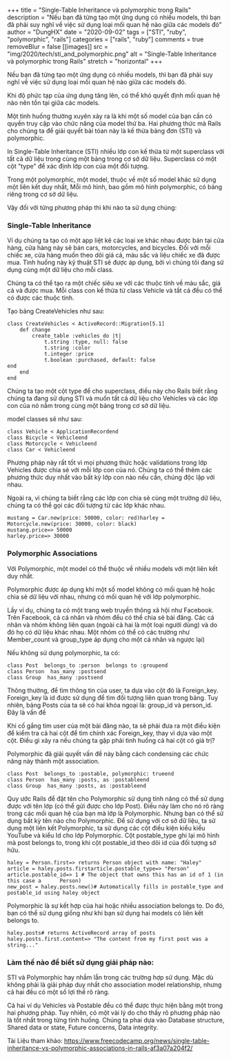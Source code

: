 +++
title = "Single-Table Inheritance và polymorphic trong Rails"
description = "Nếu bạn đã từng tạo một ứng dụng có nhiều models, thì bạn đã phải suy nghĩ về việc sử dụng loại mối quan hệ nào giữa các models đó"
author = "DungHX"
date = "2020-09-02"
tags = ["STI", "ruby", "polymorphic", "rails"]
categories = ["rails", "ruby"]
comments = true
removeBlur = false
[[images]]
  src = "img/2020/tech/sti_and_polymorphic.png"
  alt = "Single-Table Inheritance và polymorphic trong Rails"
  stretch = "horizontal"
+++

Nếu bạn đã từng tạo một ứng dụng có nhiều models, thì bạn đã phải suy nghĩ về việc sử dụng loại mối quan hệ nào giữa các models đó.

Khi độ phức tạp của ứng dụng tăng lên, có thể khó quyết định mối quan hệ nào nên tồn tại giữa các models.

Một tình huống thường xuyên xảy ra là khi một số model của bạn cần có quyền truy cập vào chức năng của model thứ ba. Hai phương thức mà Rails cho chúng ta để giải quyết bài tóan này là kế thừa bảng đơn (STI)  và  polymorphic.

In Single-Table Inheritance (STI) nhiều lớp con kế thừa từ một superclass với tất cả dữ liệu trong cùng một bảng trong cơ sở dữ liệu. Superclass có một cột "type" để xác định lớp con của một đối tượng.

Trong một polymorphic, một model, thuộc về một số model khác sử dụng một liên kết duy nhất, Mỗi mô hình, bao gồm mô hình polymorphic, có bảng riêng trong cơ sở dữ liệu.

Vậy đối với từng phương pháp thì khi nào ta sử dụng chúng:

### Single-Table Inheritance

Ví dụ chúng ta tạo có một app liệt kê các loại xe khác nhau được bán tại cửa hàng, cửa hàng này sẽ bán cars, motorcycles, and bicycles. Đối với mỗi chiếc xe, cửa hàng muốn theo dõi giá cả, màu sắc và liệu chiếc xe đã được mua. Tình huống này kỹ thuật STI sẽ được áp dụng, bởi vì chúng tôi đang sử dụng cùng một dữ liệu cho mỗi class.

Chúng ta có thể tạo ra một chiếc siêu xe với các thuộc tính về màu sắc, giá cả và được mua. Mỗi class con kế thừa từ class Vehicle và tất cả đều có thể có được các thuộc tính.

Tạo bảng CreateVehicles như sau:
```
class CreateVehicles < ActiveRecord::Migration[5.1]
    def change
        create_table :vehicles do |t|
            t.string :type, null: false
            t.string :color
            t.integer :price
            t.boolean :purchased, default: false                                                   end
    end
end
```
Chúng ta tạo một cột type để cho superclass, điều này cho Rails biết rằng chúng ta đang sử dụng STI và muốn tất cả dữ liệu cho Vehicles và các lớp con của nó nằm trong cùng một bảng trong cơ sở dữ liệu.

model classes  sẽ như sau:
```
class Vehicle < ApplicationRecordend
class Bicycle < Vehicleend
class Motorcycle < Vehicleend
class Car < Vehicleend
```

Phương pháp này rất tốt vì mọi phương thức hoặc validations trong lớp Vehicles được chia sẻ với mỗi lớp con của nó. Chúng ta có thể thêm các phương thức duy nhất vào bất kỳ lớp con nào nếu cần, chúng độc lập với nhau.

Ngoài ra, vì chúng ta biết rằng các lớp con chia sẻ cùng một trường dữ liệu, chúng ta có thể gọi các đối tượng từ các lớp khác nhau.
```
mustang = Car.new(price: 50000, color: red)harley = Motorcycle.new(price: 30000, color: black)
mustang.price=> 50000
harley.price=> 30000
```
### Polymorphic Associations

Với Polymorphic, một model có thể thuộc về nhiều models với một liên kết duy nhất.

Polymorphic được áp dụng khi một số model không có mối quan hệ hoặc chia sẻ dữ liệu với nhau, nhưng có mối quan hệ với lớp polymorphic.

Lấy ví dụ, chúng ta có một trang web truyền thông xã hội như Facebook. Trên Facebook, cả cá nhân và nhóm đều có thể chia sẻ bài đăng. Các cá nhân và nhóm không liên quan (ngoài cả hai là một loại người dùng) và do đó họ có dữ liệu khác nhau. Một nhóm có thể có các trường như Member_count và group_type áp dụng cho một cá nhân và ngược lại)

Nếu không sử dụng polymorphic, ta có:
```
class Post  belongs_to :person  belongs to :groupend
class Person  has_many :postsend
class Group  has_many :postsend
```
Thông thường, để tìm thông tin của user, ta dựa vào cột đó là Foreign_key. Foreign_key là id được sử dụng để tìm đối tượng liên quan trong bảng. Tuy nhiên, bảng Posts của ta sẽ có hai khóa ngoại là: group_id và person_id. Đây là vấn đề

Khi cố gắng tìm user của một bài đăng nào, ta sẽ phải đưa ra một điều kiện để kiểm tra cả hai cột để tìm chính xác Foreign_key, thay vì dựa vào một cột. Điều gì xảy ra nếu chúng ta gặp phải tình huống cả hai cột có giá trị?

Polymorphic đã giải quyết vấn đề này bằng cách condensing các chức năng này thành một association.

```
class Post  belongs_to :postable, polymorphic: trueend
class Person  has_many :posts, as :postableend
class Group  has_many :posts, as :postableend
```
Quy ước Rails để đặt tên cho Polymorphic sử dụng tính năng có thể sử dụng được với tên lớp (có thể gửi được cho lớp Post). Điều này làm cho nó rõ ràng trong các mối quan hệ của bạn mà lớp là Polymorphic. Nhưng bạn có thể sử dụng bất kỳ tên nào cho Polymorphic. Để sử dụng với cơ sở dữ liệu, ta sử dụng một liên kết Polymorphic, ta sử dụng các cột điều kiện kiểu kiểu YouTube và kiểu Id cho lớp Polymorphic. Cột postable_type ghi lại mô hình mà post belongs to, trong khi cột postable_id theo dõi id của đối tượng sở hữu.
```
haley = Person.first=> returns Person object with name: "Haley"
article = haley.posts.firstarticle.postable_type=> "Person"
article.postable_id=> 1 # The object that owns this has an id of 1 (in this case a      Person)
new_post = haley.posts.new()# Automatically fills in postable_type and postable_id using haley object
```
Polymorphic là sự kết hợp của hai hoặc nhiều association belongs to. Do đó, bạn có thể sử dụng giống như khi bạn sử dụng hai models có liên kết belongs to.
```
haley.posts# returns ActiveRecord array of posts
haley.posts.first.content=> "The content from my first post was a string..."
```
### Làm thế nào để biết sử dụng giải pháp nào:

STI và Polymorphic hay nhầm lẫn trong các trường hợp sử dụng. Mặc dù không phải là giải pháp duy nhất cho association model relationship, nhưng cả hai đều có một số lợi thế rõ ràng.

Cả hai ví dụ Vehicles và Postable đều có thể được thực hiện bằng một trong hai phương pháp. Tuy nhiên, có một vài lý do cho thấy rõ phương pháp nào là tốt nhất trong từng tình huống.
Chúng ta phai dựa vào Database structure, Shared data or state, Future concerns, Data integrity.

Tài Liệu tham khảo: https://www.freecodecamp.org/news/single-table-inheritance-vs-polymorphic-associations-in-rails-af3a07a204f2/
